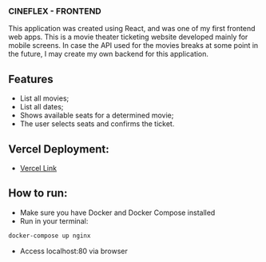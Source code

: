 ### CINEFLEX - FRONTEND
This application was created using React, and was one of my first frontend web apps. This is a movie theater ticketing website developed mainly for mobile screens.
In case the API used for the movies breaks at some point in the future, I may create my own backend for this application.

## Features
- List all movies;
- List all dates;
- Shows available seats for a determined movie;
- The user selects seats and confirms the ticket.

## Vercel Deployment:
- <a href="https://projeto9-cineflex-mu-ten.vercel.app/" target="_blank">Vercel Link</a>

## How to run:

- Make sure you have Docker and Docker Compose installed
- Run in your terminal: 

```bash
docker-compose up nginx
```

- Access localhost:80 via browser
